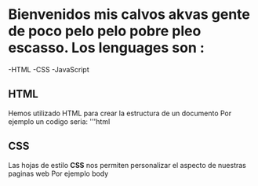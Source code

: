 # Bienvenidos mis calvos akvas gente de poco pelo pelo pobre pleo escasso. Los lenguages son :
-HTML
-CSS
-JavaScript

## HTML
Hemos utilizado HTML para crear la estructura de un documento
Por ejemplo un codigo seria:
'''html
<HTML>
  <HEAD>
  </HEAD>
  <BODY>
  </BODY>
</HTML>
  
## CSS
Las hojas de estilo **CSS** nos permiten personalizar el aspecto de nuestras paginas web
Por ejemplo
body
